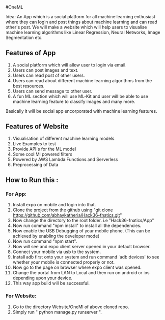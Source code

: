 #OneML

Idea: An App which is a social platform for all machine learning enthusiast where they can login and post things about machine learning and can read other's post. We will make a website which will help users to visualise machine learning algorithms like Linear Regression, Neural Networks, Image Segmentation etc. 

## Features of App 
1. A social platform which will allow user to login via email. 
2. Users can post images and text. 
3. Users can read post of other users.
4. Users can read about different machine learning algorithms from the best resources. 
5. Users can send message to other user.
6. A fun ML section which will use ML-Kit and user will be able to use machine learning feature to classify images and many more.

Basically it will be social app encorporated with machine learning features.

## Features of Website
1. Visualisation of different machine learning models
2. Live Examples to test
3. Provide API's for the ML model
4. Some cool Ml powered filters
5. Powered by AWS Lambda Functions and Serverless
6. Preprocessing of Data

## How to Run this :

### For App: 

1. Install expo on mobile and login into that.
2. Clone the project from the github using "git clone https://github.com/abhaykatheria/Hack36-fnatics.git"
3. Now change the directory to the root folder. i.e "Hack36-fnatics/App"
4. Now run command "npm install" to install all the dependencies.
5. Now enable the USB Debugging of your mobile phone. (This can be achieved by enabling the developer mode)
6. Now run command "npm start".
7. Now will see and expo client server opened in your default browser.
8. Connect your mobile via usb to the system.
9. Install adb first onto your system and run command 'adb devices' to see whether your mobile is connected properly or not.
10. Now go to the page on browser where expo client was opened.
11. Change the portal from LAN to Local and then run on android or ios depending upon your device.
12. This way app build will be successful.

### For Website:

1. Go to the directory Website/OneMl of above cloned repo.
2. Simply run " python manage.py runserver ".

